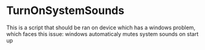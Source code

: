 # TurnOnSystemSounds
This is a script that should be ran on device which has a windows problem, which faces this issue: windows automaticaly mutes system sounds on start up
